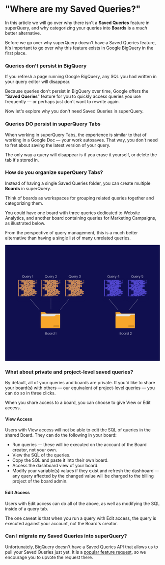 # "Where are my Saved Queries?"

In this article we will go over why there isn't a **Saved Queries** feature in superQuery, and why categorizing your queries into **Boards** is a _much_ better alternative.

Before we go over why superQuery doesn't have a Saved Queries feature, it's important to go over why this feature exists in Google BigQuery in the first place.

### Queries don't persist in BigQuery

If you refresh a page running Google BigQuery, any SQL you had written in your query editor will disappear. 

Because queries don't persist in BigQuery over time, Google offers the "**Saved Queries**" feature for you to quickly access queries you use frequently — or perhaps just don't want to rewrite again.

Now let's explore why you don't need Saved Queries in superQuery.

### Queries DO persist in superQuery Tabs

When working in superQuery Tabs, the experience is similar to that of working in a Google Doc — your work autosaves. That way, you don't need to fret about saving the latest version of your query.

The only way a query will disappear is if you erase it yourself, or delete the tab it's stored in.

### How do you organize superQuery Tabs?

Instead of having a single Saved Queries folder, you can create multiple **Boards** in superQuery. 

Think of boards as workspaces for grouping related queries together and categorizing them.

You could have one board with three queries dedicated to Website Analytics, and another board containing queries for Marketing Campaigns, as illustrated below.

From the perspective of query management, this is a much better alternative than having a single list of many unrelated queries.

![](../.gitbook/assets/image%20%2822%29.png)



### What about private and project-level saved queries?

By default, all of your queries and boards are private. If you'd like to share your board\(s\) with others — our equivalent of project-level queries — you can do so in three clicks.

When you share access to a board, you can choose to give View or Edit access.

#### View Access

Users with View access will not be able to edit the SQL of queries in the shared Board. They can do the following in your board:

* Run queries — these will be executed on the account of the Board creator, not your own.
* View the SQL of the queries.
* Copy the SQL and paste it into their own board.
* Access the dashboard view of your board.
* Modify your variable\(s\) values if they exist and refresh the dashboard — any query affected by the changed value will be charged to the billing project of the board admin.

#### Edit Access

Users with Edit access can do all of the above, as well as modifying the SQL inside of a query tab.

The one caveat is that when you run a query with Edit access, the query is executed against your account, not the Board's creator.

### Can I migrate my Saved Queries into superQuery?

Unfortunately, BigQuery doesn't have a Saved Queries API that allows us to pull your Saved Queries just yet. It is a [popular feature request](https://issuetracker.google.com/issues/111961970), so we encourage you to upvote the request there.

